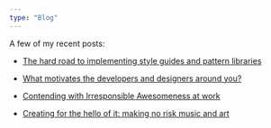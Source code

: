 ```yaml
---
type: "Blog"
---
```


A few of my recent posts:

* <a href="https://blog.qaidjacobs.com/turning-engineers-into-dj-s-a53409b622" target="_blank">The hard road to implementing style guides and pattern libraries</a>
* <a href="https://blog.qaidjacobs.com/what-motivates-the-developers-and-designers-around-you-2f3f95a9e46a" target="_blank">What motivates the developers and designers around you?</a>
* <a href="https://blog.qaidjacobs.com/be-all-that-you-can-be-not-really-tho-a72c31fcbb69" target="_blank">Contending with Irresponsible Awesomeness at work</a>

* <a href="https://blog.qaidjacobs.com/creating-for-the-hell-of-it-1409107f5f32" target="_blank">Creating for the hello of it: making no risk music and art</a>
